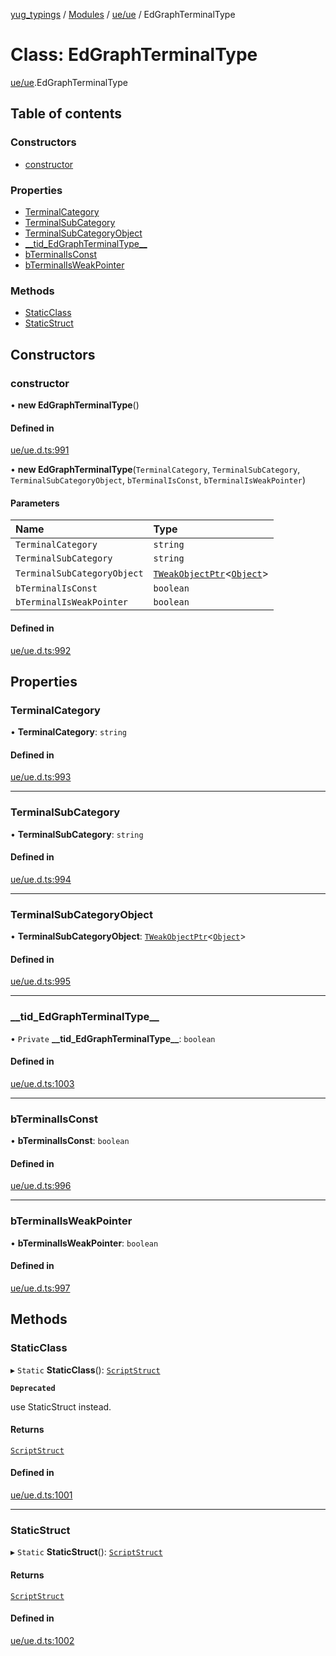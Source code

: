[yug_typings](../README.md) / [Modules](../modules.md) / [ue/ue](../modules/ue_ue.md) / EdGraphTerminalType

# Class: EdGraphTerminalType

[ue/ue](../modules/ue_ue.md).EdGraphTerminalType

## Table of contents

### Constructors

- [constructor](ue_ue.EdGraphTerminalType.md#constructor)

### Properties

- [TerminalCategory](ue_ue.EdGraphTerminalType.md#terminalcategory)
- [TerminalSubCategory](ue_ue.EdGraphTerminalType.md#terminalsubcategory)
- [TerminalSubCategoryObject](ue_ue.EdGraphTerminalType.md#terminalsubcategoryobject)
- [\_\_tid\_EdGraphTerminalType\_\_](ue_ue.EdGraphTerminalType.md#__tid_edgraphterminaltype__)
- [bTerminalIsConst](ue_ue.EdGraphTerminalType.md#bterminalisconst)
- [bTerminalIsWeakPointer](ue_ue.EdGraphTerminalType.md#bterminalisweakpointer)

### Methods

- [StaticClass](ue_ue.EdGraphTerminalType.md#staticclass)
- [StaticStruct](ue_ue.EdGraphTerminalType.md#staticstruct)

## Constructors

### constructor

• **new EdGraphTerminalType**()

#### Defined in

[ue/ue.d.ts:991](https://github.com/YugMetaverse/yug_typings/blob/25cad34/ue/ue.d.ts#L991)

• **new EdGraphTerminalType**(`TerminalCategory`, `TerminalSubCategory`, `TerminalSubCategoryObject`, `bTerminalIsConst`, `bTerminalIsWeakPointer`)

#### Parameters

| Name | Type |
| :------ | :------ |
| `TerminalCategory` | `string` |
| `TerminalSubCategory` | `string` |
| `TerminalSubCategoryObject` | [`TWeakObjectPtr`](../modules/ue_puerts.md#tweakobjectptr)<[`Object`](ue_ue.Object.md)\> |
| `bTerminalIsConst` | `boolean` |
| `bTerminalIsWeakPointer` | `boolean` |

#### Defined in

[ue/ue.d.ts:992](https://github.com/YugMetaverse/yug_typings/blob/25cad34/ue/ue.d.ts#L992)

## Properties

### TerminalCategory

• **TerminalCategory**: `string`

#### Defined in

[ue/ue.d.ts:993](https://github.com/YugMetaverse/yug_typings/blob/25cad34/ue/ue.d.ts#L993)

___

### TerminalSubCategory

• **TerminalSubCategory**: `string`

#### Defined in

[ue/ue.d.ts:994](https://github.com/YugMetaverse/yug_typings/blob/25cad34/ue/ue.d.ts#L994)

___

### TerminalSubCategoryObject

• **TerminalSubCategoryObject**: [`TWeakObjectPtr`](../modules/ue_puerts.md#tweakobjectptr)<[`Object`](ue_ue.Object.md)\>

#### Defined in

[ue/ue.d.ts:995](https://github.com/YugMetaverse/yug_typings/blob/25cad34/ue/ue.d.ts#L995)

___

### \_\_tid\_EdGraphTerminalType\_\_

• `Private` **\_\_tid\_EdGraphTerminalType\_\_**: `boolean`

#### Defined in

[ue/ue.d.ts:1003](https://github.com/YugMetaverse/yug_typings/blob/25cad34/ue/ue.d.ts#L1003)

___

### bTerminalIsConst

• **bTerminalIsConst**: `boolean`

#### Defined in

[ue/ue.d.ts:996](https://github.com/YugMetaverse/yug_typings/blob/25cad34/ue/ue.d.ts#L996)

___

### bTerminalIsWeakPointer

• **bTerminalIsWeakPointer**: `boolean`

#### Defined in

[ue/ue.d.ts:997](https://github.com/YugMetaverse/yug_typings/blob/25cad34/ue/ue.d.ts#L997)

## Methods

### StaticClass

▸ `Static` **StaticClass**(): [`ScriptStruct`](ue_ue.ScriptStruct.md)

**`Deprecated`**

use StaticStruct instead.

#### Returns

[`ScriptStruct`](ue_ue.ScriptStruct.md)

#### Defined in

[ue/ue.d.ts:1001](https://github.com/YugMetaverse/yug_typings/blob/25cad34/ue/ue.d.ts#L1001)

___

### StaticStruct

▸ `Static` **StaticStruct**(): [`ScriptStruct`](ue_ue.ScriptStruct.md)

#### Returns

[`ScriptStruct`](ue_ue.ScriptStruct.md)

#### Defined in

[ue/ue.d.ts:1002](https://github.com/YugMetaverse/yug_typings/blob/25cad34/ue/ue.d.ts#L1002)
